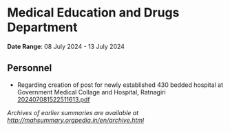 # Medical Education and Drugs Department

**Date Range**: 08 July 2024 - 13 July 2024


## Personnel
- Regarding creation of post for newly established 430 bedded hospital at Government Medical Collage and Hospital, Ratnagiri\
  [202407081522511613.pdf](https://gr.maharashtra.gov.in/Site/Upload/Government%20Resolutions/English/202407081522511613.pdf)


*Archives of earlier summaries are available at http://mahsummary.orgpedia.in/en/archive.html*